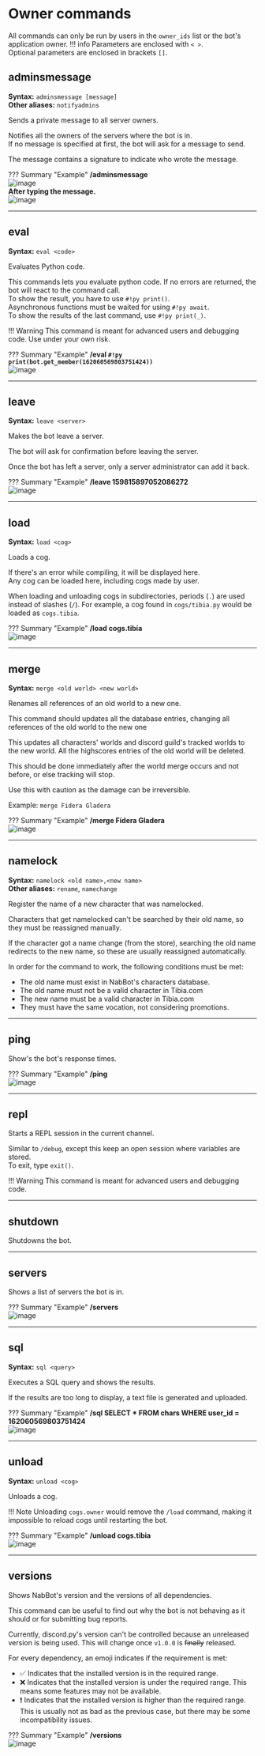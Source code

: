 # Owner commands

All commands can only be run by users in the `owner_ids` list or the bot's application owner.
!!! info
    Parameters are enclosed with `< >`.   
    Optional parameters are enclosed in brackets `[]`.

## adminsmessage
**Syntax:** `adminsmessage [message]`  
**Other aliases:** `notifyadmins`

Sends a private message to all server owners.

Notifies all the owners of the servers where the bot is in.  
If no message is specified at first, the bot will ask for a message to send.

The message contains a signature to indicate who wrote the message.

??? Summary "Example"
    **/adminsmessage**  
    ![image](../assets/images/commands/admins_message_1.png)  
    **After typing the message.**  
    ![image](../assets/images/commands/admins_message_2.png)

----

## eval
**Syntax:** `eval <code>`

Evaluates Python code.

This commands lets you evaluate python code. If no errors are returned, the bot will react to the command call.  
To show the result, you have to use `#!py print()`.  
Asynchronous functions must be waited for using `#!py await`.  
To show the results of the last command, use `#!py print(_)`.  

!!! Warning
    This command is meant for advanced users and debugging code. Use under your own risk.

??? Summary "Example"
    **/eval `#!py print(bot.get_member(162060569803751424))`**  
    ![image](../assets/images/commands/eval.png)

----

## leave
**Syntax:** `leave <server>`

Makes the bot leave a server.

The bot will ask for confirmation before leaving the server.

Once the bot has left a server, only a server administrator can add it back.

??? Summary "Example"
    **/leave 159815897052086272**  
    ![image](../assets/images/commands/leave.png)

----

## load
**Syntax:** `load <cog>`

Loads a cog.

If there's an error while compiling, it will be displayed here.  
Any cog can be loaded here, including cogs made by user.

When loading and unloading cogs in subdirectories, periods (`.`) are used instead of slashes (`/`).
For example, a cog found in `cogs/tibia.py` would be loaded as `cogs.tibia`.

??? Summary "Example"
    **/load cogs.tibia**  
    ![image](../assets/images/commands/load.png)

----

## merge
**Syntax:** `merge <old world> <new world>`

Renames all references of an old world to a new one.

This command should updates all the database entries, changing all references of the old world to the new one

This updates all characters' worlds and discord guild's tracked worlds to the new world.
All the highscores entries of the old world will be deleted.

This should be done immediately after the world merge occurs and not before, or else tracking will stop.

Use this with caution as the damage can be irreversible.

Example: `merge Fidera Gladera`

??? Summary "Example"
    **/merge Fidera Gladera**  
    ![image](../assets/images/commands/merge.png)

----

## namelock
**Syntax:** `namelock <old name>,<new name>`   
**Other aliases:** `rename`, `namechange`

Register the name of a new character that was namelocked.

Characters that get namelocked can't be searched by their old name, so they must be reassigned manually.

If the character got a name change (from the store), searching the old name redirects to the new name, so
these are usually reassigned automatically.

In order for the command to work, the following conditions must be met:

- The old name must exist in NabBot's characters database.
- The old name must not be a valid character in Tibia.com
- The new name must be a valid character in Tibia.com
- They must have the same vocation, not considering promotions.

----

## ping
Show's the bot's response times.

??? Summary "Example"
    **/ping**  
    ![image](../assets/images/commands/ping.png)

----

## repl
Starts a REPL session in the current channel.

Similar to `/debug`, except this keep an open session where variables are stored.  
To exit, type ``exit()``.

!!! Warning
    This command is meant for advanced users and debugging code.

----

## shutdown
Shutdowns the bot.

----

## servers
Shows a list of servers the bot is in.

??? Summary "Example"
    **/servers**  
    ![image](../assets/images/commands/servers.png)

----

## sql
**Syntax:** `sql <query>`

Executes a SQL query and shows the results.

If the results are too long to display, a text file is generated and uploaded.

??? Summary "Example"
    **/sql SELECT * FROM chars WHERE user_id = 162060569803751424**  
    ![image](../assets/images/commands/sql.png)

----

## unload
**Syntax:** `unload <cog>`

Unloads a cog.

!!! Note
    Unloading `cogs.owner` would remove the `/load` command, making it impossible to reload cogs until restarting the bot.

??? Summary "Example"
    **/unload cogs.tibia**  
    ![image](../assets/images/commands/unload.png)

----

## versions
Shows NabBot's version and the versions of all dependencies.

This command can be useful to find out why the bot is not behaving as it should or for submitting bug reports.

Currently, discord.py's version can't be controlled because an unreleased version is being used.
This will change once `v1.0.0` is ~~finally~~ released.

For every dependency, an emoji indicates if the requirement is met:

- ✅ Indicates that the installed version is in the required range.
- ❌ Indicates that the installed version is under the required range. This means some features may not be available.
- ❗ Indicates that the installed version is higher than the required range.
  This is usually not as bad as the previous case, but there may be some incompatibility issues.

??? Summary "Example"
    **/versions**  
    ![image](../assets/images/commands/versions.png)